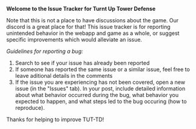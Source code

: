 **Welcome to the Issue Tracker for Turnt Up Tower Defense**

Note that this is not a place to have discussions about the game.  Our discord is a great place for that!
This issue tracker is for reporting unintended behavior in the webapp and game as a whole, or suggest specific improvements which would alleviate an issue.

*Guidelines for reporting a bug:*

1. Search to see if your issue has already been reported
2. If someone has reported the same issue or a similar issue, feel free to leave aditional details in the comments
3. If the issue you are experiencing has not been covered, open a new issue (in the "Issues" tab).  In your post, include detailed information about what behavior occurred during the bug, what behavior you expected to happen, and what steps led to the bug occuring (how to reproduce).

Thanks for helping to improve TUT-TD!
